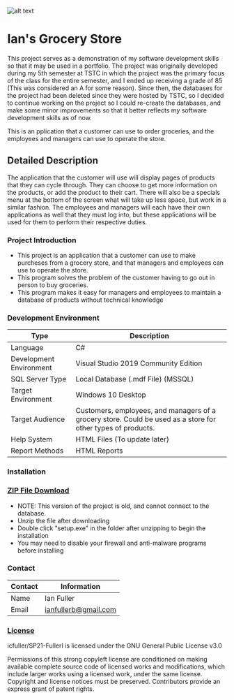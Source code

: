 ![alt text](https://github.com/JamesFlippin/SP21-FullerI/blob/main/Images/GroceryStoreLogo64x64.png "My Logo")

# **Ian's Grocery Store**
This project serves as a demonstration of my software development skills so that it may be used in a portfolio. The project was originally developed during my 5th semester at TSTC in which the project was the primary focus of the class for the entire semester, and I ended up receiving a grade of 85 (This was considered an A for some reason). Since then, the databases for the project had been deleted since they were hosted by TSTC, so I decided to continue working on the project so I could re-create the databases, and make some minor improvements so that it better reflects my software development skills as of now.

This is an pplication that a customer can use to order groceries, and the employees and managers can use to operate the store.

## Detailed Description

The application that the customer will use will display pages of products that they can cycle through. They can choose to get more information on the products, or add the product to their cart. There will also be a specials menu at the bottom of the screen what will take up less space, but work in a similar fashion. The employees and managers will each have their own applications as well that they must log into, but these applications will be used for them to perform their respective duties.

### Project Introduction

- This project is an application that a customer can use to make purcheses from a grocery store, and that managers and employees can use to operate the store.
- This program solves the problem of the customer having to go out in person to buy groceries.
- This program makes it easy for managers and employees to maintain a database of products without technical knowledge

### Development Environment

Type | Description
-----|-------------
Language | C#
Development Environment | Visual Studio 2019 Community Edition
SQL Server Type | Local Database (.mdf File) (MSSQL)
Target Environment | Windows 10 Desktop
Target Audience | Customers, employees, and managers of a grocery store. Could be used as a store for other types of products.
Help System | HTML Files (To update later)
Report Methods | HTML Reports

### Installation
### <a href="https://drive.google.com/file/d/1A0GP9qnA91eOtJ6fQHK-QRO6jd3Nm9co/view?usp=sharing" target="_blank">ZIP File Download</a>
- NOTE: This version of the project is old, and cannot connect to the database.
- Unzip the file after downloading
- Double click "setup.exe" in the folder after unzipping to begin the installation
- You may need to disable your firewall and anti-malware programs before installing

### Contact

Contact | Information
--------|------
Name | Ian Fuller
Email | ianfullerb@gmail.com

### <a href="https://github.com/JamesFlippin/SP21-FullerI/blob/main/LICENSE" target="_blank">License</a>
icfuller/SP21-FullerI is licensed under the GNU General Public License v3.0

Permissions of this strong copyleft license are conditioned on making available complete source code of licensed works and modifications, which include larger works using a licensed work, under the same license. Copyright and license notices must be preserved. Contributors provide an express grant of patent rights.
